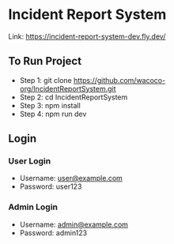 # Incident Report System

Link: https://incident-report-system-dev.fly.dev/

## To Run Project

- Step 1: git clone https://github.com/wacoco-org/IncidentReportSystem.git
- Step 2: cd IncidentReportSystem
- Step 3: npm install
- Step 4: npm run dev

## Login

### User Login

- Username: user@example.com
- Password: user123

### Admin Login

- Username: admin@example.com
- Password: admin123
